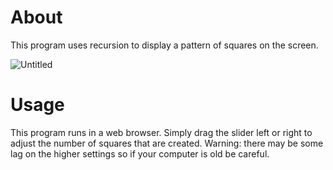 # About
This program uses recursion to display a pattern of squares on the screen.

![Untitled](https://user-images.githubusercontent.com/72321241/163298281-e4ead0bf-9c90-4761-a72f-d20c70d6728b.png)

# Usage
This program runs in a web browser. Simply drag the slider left or right to adjust the number of squares that are created. 
Warning: there may be some lag on the higher settings so if your computer is old be careful.